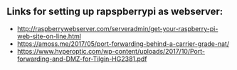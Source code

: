 ## Links for setting up rapspberrypi as webserver:
- http://raspberrywebserver.com/serveradmin/get-your-raspberry-pi-web-site-on-line.html
- https://amoss.me/2017/05/port-forwarding-behind-a-carrier-grade-nat/
- https://www.hyperoptic.com/wp-content/uploads/2017/10/Port-forwarding-and-DMZ-for-Tilgin-HG2381.pdf
